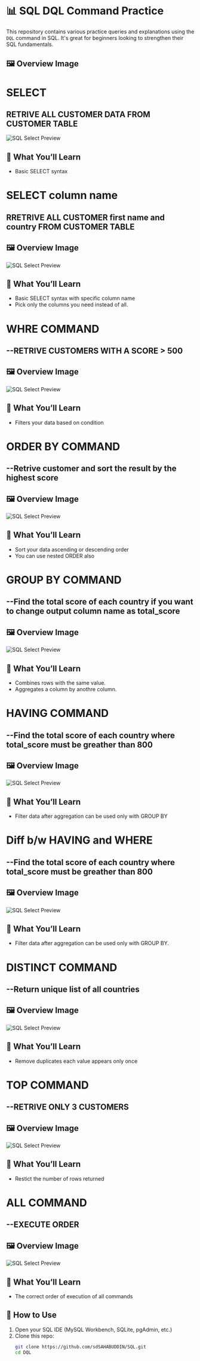 # 📊 SQL DQL Command Practice

This repository contains various practice queries and explanations using the `DQL` command in SQL. It's great for beginners looking to strengthen their SQL fundamentals.

## 🖼️ Overview Image
# SELECT
## RETRIVE ALL CUSTOMER DATA FROM CUSTOMER TABLE
![SQL Select Preview](./assets/select.png)

## 🧠 What You’ll Learn

- Basic SELECT syntax  

# SELECT column name
## RRETRIVE ALL CUSTOMER first name and country FROM CUSTOMER TABLE

## 🖼️ Overview Image

![SQL Select Preview](./assets/select2.png)

## 🧠 What You’ll Learn
- Basic SELECT syntax with specific column name
-  Pick only the columns you need instead of all.

# WHRE COMMAND
## --RETRIVE CUSTOMERS WITH A SCORE > 500

## 🖼️ Overview Image

![SQL Select Preview](./assets/where.png)

## 🧠 What You’ll Learn

-  Filters your data based on condition
# ORDER BY COMMAND
## --Retrive customer and sort the result by the highest score

## 🖼️ Overview Image

![SQL Select Preview](./assets/orderby.png)

## 🧠 What You’ll Learn
-  Sort your data ascending or descending order 
-  You can use nested ORDER also
# GROUP BY COMMAND
## --Find the total score of each country if you want to change output column name as total_score

## 🖼️ Overview Image

![SQL Select Preview](./assets/groupby.png)

## 🧠 What You’ll Learn
-  Combines rows with the same value. 
-  Aggregates a column by anothre column.

# HAVING COMMAND
## --Find the total score of each country where total_score must be greather than 800

## 🖼️ Overview Image

![SQL Select Preview](./assets/having.png)

## 🧠 What You’ll Learn
-  Filter data after aggregation can be used only with GROUP BY 

# Diff  b/w HAVING and WHERE
## --Find the total score of each country where total_score must be greather than 800

## 🖼️ Overview Image

![SQL Select Preview](./assets/diffWherenHaving.png)

## 🧠 What You’ll Learn
-  Filter data after aggregation can be used only with GROUP BY.

# DISTINCT COMMAND

## --Return unique list of all countries

## 🖼️ Overview Image

![SQL Select Preview](./assets/distinct.png)

## 🧠 What You’ll Learn
-  Remove duplicates each value appears only once

# TOP COMMAND

## --RETRIVE ONLY 3 CUSTOMERS

## 🖼️ Overview Image

![SQL Select Preview](./assets/top.png)

## 🧠 What You’ll Learn
-  Restict the number of rows returned

# ALL COMMAND

## --EXECUTE ORDER

## 🖼️ Overview Image

![SQL Select Preview](./assets/allcommands.png)

## 🧠 What You’ll Learn
-  The correct order of execution of all commands
## 🚀 How to Use

1. Open your SQL IDE (MySQL Workbench, SQLite, pgAdmin, etc.)
2. Clone this repo:
   ```bash
   git clone https://github.com/sdSAHABUDDIN/SQL.git
   cd DQL
